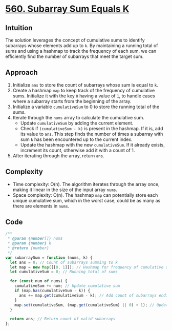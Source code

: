 # [560. Subarray Sum Equals K](https://leetcode.com/problems/subarray-sum-equals-k/description/)

## Intuition

The solution leverages the concept of cumulative sums to identify subarrays whose elements add up to `k`. By maintaining a running total of sums and using a hashmap to track the frequency of each sum, we can efficiently find the number of subarrays that meet the target sum.

## Approach

1. Initialize `ans` to store the count of subarrays whose sum is equal to `k`.
2. Create a hashmap `map` to keep track of the frequency of cumulative sums. Initialize it with the key `0` having a value of `1`, to handle cases where a subarray starts from the beginning of the array.
3. Initialize a variable `cumulativeSum` to 0 to store the running total of the sums.
4. Iterate through the `nums` array to calculate the cumulative sum.
   - Update `cumulativeSum` by adding the current element.
   - Check if `(cumulativeSum - k)` is present in the hashmap. If it is, add its value to `ans`. This step finds the number of times a subarray with sum `k` has been encountered up to the current index.
   - Update the hashmap with the new `cumulativeSum`. If it already exists, increment its count, otherwise add it with a count of 1.
5. After iterating through the array, return `ans`.

## Complexity

- Time complexity: O(n). The algorithm iterates through the array once, making it linear in the size of the input array `nums`.
- Space complexity: O(n). The hashmap `map` can potentially store each unique cumulative sum, which in the worst case, could be as many as there are elements in `nums`.

## Code

```javascript
/**
 * @param {number[]} nums
 * @param {number} k
 * @return {number}
 */
var subarraySum = function (nums, k) {
  let ans = 0; // Count of subarrays summing to k
  let map = new Map([[0, 1]]); // Hashmap for frequency of cumulative sums
  let cumulativeSum = 0; // Running total of sums

  for (const num of nums) {
    cumulativeSum += num; // Update cumulative sum
    if (map.has(cumulativeSum - k)) {
      ans += map.get(cumulativeSum - k); // Add count of subarrays ending here that sum to k
    }
    map.set(cumulativeSum, (map.get(cumulativeSum) || 0) + 1); // Update map with the current sum
  }

  return ans; // Return count of valid subarrays
};
```
